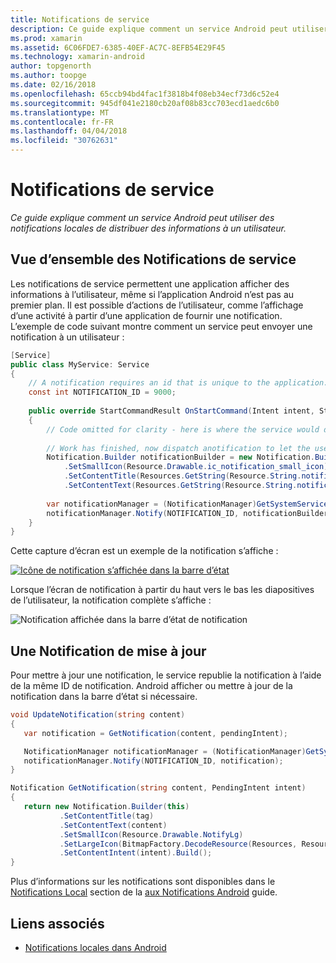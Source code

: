 ```yaml
---
title: Notifications de service
description: Ce guide explique comment un service Android peut utiliser des notifications locales de distribuer des informations à un utilisateur.
ms.prod: xamarin
ms.assetid: 6C06FDE7-6385-40EF-AC7C-8EFB54E29F45
ms.technology: xamarin-android
author: topgenorth
ms.author: toopge
ms.date: 02/16/2018
ms.openlocfilehash: 65ccb94bd4fac1f3818b4f08eb34ecf73d6c52e4
ms.sourcegitcommit: 945df041e2180cb20af08b83cc703ecd1aedc6b0
ms.translationtype: MT
ms.contentlocale: fr-FR
ms.lasthandoff: 04/04/2018
ms.locfileid: "30762631"
---
```

# <a name="service-notifications"></a>Notifications de service

_Ce guide explique comment un service Android peut utiliser des notifications locales de distribuer des informations à un utilisateur._


## <a name="service-notifications-overview"></a>Vue d’ensemble des Notifications de service

Les notifications de service permettent une application afficher des informations à l’utilisateur, même si l’application Android n’est pas au premier plan. Il est possible d’actions de l’utilisateur, comme l’affichage d’une activité à partir d’une application de fournir une notification. L’exemple de code suivant montre comment un service peut envoyer une notification à un utilisateur :

```csharp
[Service]
public class MyService: Service 
{
    // A notification requires an id that is unique to the application.
    const int NOTIFICATION_ID = 9000;
    
    public override StartCommandResult OnStartCommand(Intent intent, StartCommandFlags flags, int startId)
    {
        // Code omitted for clarity - here is where the service would do something.
    
        // Work has finished, now dispatch anotification to let the user know.
        Notification.Builder notificationBuilder = new Notification.Builder(this)
            .SetSmallIcon(Resource.Drawable.ic_notification_small_icon)
            .SetContentTitle(Resources.GetString(Resource.String.notification_content_title))
            .SetContentText(Resources.GetString(Resource.String.notification_content_text));
        
        var notificationManager = (NotificationManager)GetSystemService(NotificationService);
        notificationManager.Notify(NOTIFICATION_ID, notificationBuilder.Build());
    }
}
```

Cette capture d’écran est un exemple de la notification s’affiche :

[![Icône de notification s’affichée dans la barre d’état](service-notifications-images/01-notification-sml.png)](service-notifications-images/01-notification.png#lightbox)

Lorsque l’écran de notification à partir du haut vers le bas les diapositives de l’utilisateur, la notification complète s’affiche :

![Notification affichée dans la barre d’état de notification](service-notifications-images/02-fullnotification.png)


## <a name="updating-a-notification"></a>Une Notification de mise à jour

Pour mettre à jour une notification, le service republie la notification à l’aide de la même ID de notification. Android afficher ou mettre à jour de la notification dans la barre d’état si nécessaire.

```csharp 
void UpdateNotification(string content)
{
   var notification = GetNotification(content, pendingIntent);

   NotificationManager notificationManager = (NotificationManager)GetSystemService(Context.NotificationService);
   notificationManager.Notify(NOTIFICATION_ID, notification);
}

Notification GetNotification(string content, PendingIntent intent)
{
   return new Notification.Builder(this)
           .SetContentTitle(tag)
           .SetContentText(content)
           .SetSmallIcon(Resource.Drawable.NotifyLg)
           .SetLargeIcon(BitmapFactory.DecodeResource(Resources, Resource.Drawable.Icon))
           .SetContentIntent(intent).Build();
}
```

Plus d’informations sur les notifications sont disponibles dans le [Notifications Local](~/android/app-fundamentals/notifications/local-notifications.md) section de la [aux Notifications Android](~/android/app-fundamentals/notifications/index.md) guide.


## <a name="related-links"></a>Liens associés

- [Notifications locales dans Android](~/android/app-fundamentals/notifications/local-notifications.md)
